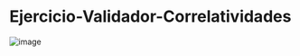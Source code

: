 # Ejercicio-Validador-Correlatividades
![image](https://github.com/user-attachments/assets/09756561-34af-455b-90ff-afb809143db3)
